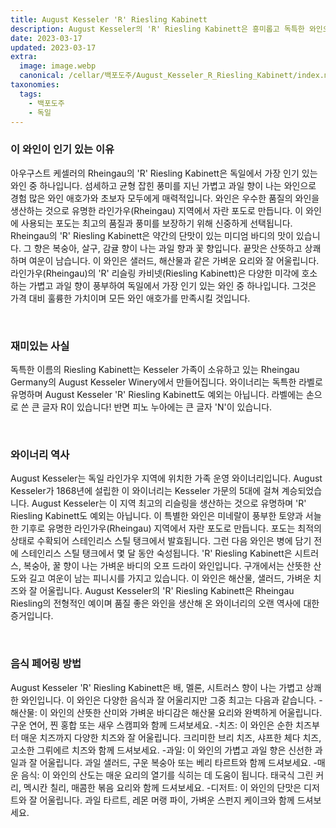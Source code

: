 ```yaml
---
title: August Kesseler 'R' Riesling Kabinett
description: August Kesseler의 'R' Riesling Kabinett은 흥미롭고 독특한 와인으로 꽃과 핵과류 향이 가득합니다. 오프 드라이한 이 리즐링은 밝은 산미와 은은한 단맛이 균형을 이루며 복잡하고 겹겹이 쌓인 풍미 프로필을 만들어냅니다. 다양한 요리에 이상적인 반주인 'R' Riesling Kabinett는 독일 와인을 사랑하는 사람이라면 꼭 맛봐야 할 와인입니다.
date: 2023-03-17
updated: 2023-03-17
extra:
  image: image.webp
  canonical: /cellar/백포도주/August_Kesseler_R_Riesling_Kabinett/index.md
taxonomies:
  tags: 
    - 백포도주
    - 독일
---
```


### 이 와인이 인기 있는 이유

아우구스트 케셀러의 Rheingau의 'R' Riesling Kabinett은 독일에서 가장 인기 있는 와인 중 하나입니다. 섬세하고 균형 잡힌 풍미를 지닌 가볍고 과일 향이 나는 와인으로 경험 많은 와인 애호가와 초보자 모두에게 매력적입니다. 와인은 우수한 품질의 와인을 생산하는 것으로 유명한 라인가우(Rheingau) 지역에서 자란 포도로 만듭니다. 이 와인에 사용되는 포도는 최고의 품질과 풍미를 보장하기 위해 신중하게 선택됩니다. Rheingau의 'R' Riesling Kabinett은 약간의 단맛이 있는 미디엄 바디의 맛이 있습니다. 그 향은 복숭아, 살구, 감귤 향이 나는 과일 향과 꽃 향입니다. 끝맛은 산뜻하고 상쾌하며 여운이 남습니다. 이 와인은 샐러드, 해산물과 같은 가벼운 요리와 잘 어울립니다. 라인가우(Rheingau)의 'R' 리슬링 카비넷(Riesling Kabinett)은 다양한 미각에 호소하는 가볍고 과일 향이 풍부하여 독일에서 가장 인기 있는 와인 중 하나입니다. 그것은 가격 대비 훌륭한 가치이며 모든 와인 애호가를 만족시킬 것입니다.

&nbsp;  

### 재미있는 사실

독특한 이름의 Riesling Kabinett는 Kesseler 가족이 소유하고 있는 Rheingau Germany의 August Kesseler Winery에서 만들어집니다. 와이너리는 독특한 라벨로 유명하며 August Kesseler 'R' Riesling Kabinett도 예외는 아닙니다. 라벨에는 손으로 쓴 큰 글자 R이 있습니다! 반면 피노 누아에는 큰 글자 'N'이 있습니다.

&nbsp;  

### 와이너리 역사

August Kesseler는 독일 라인가우 지역에 위치한 가족 운영 와이너리입니다. August Kesseler가 1868년에 설립한 이 와이너리는 Kesseler 가문의 5대에 걸쳐 계승되었습니다. August Kesseler는 이 지역 최고의 리슬링을 생산하는 것으로 유명하며 'R' Riesling Kabinett도 예외는 아닙니다. 이 특별한 와인은 미네랄이 풍부한 토양과 서늘한 기후로 유명한 라인가우(Rheingau) 지역에서 자란 포도로 만듭니다. 포도는 최적의 상태로 수확되어 스테인리스 스틸 탱크에서 발효됩니다. 그런 다음 와인은 병에 담기 전에 스테인리스 스틸 탱크에서 몇 달 동안 숙성됩니다. 'R' Riesling Kabinett은 시트러스, 복숭아, 꿀 향이 나는 가벼운 바디의 오프 드라이 와인입니다. 구개에서는 산뜻한 산도와 길고 여운이 남는 피니시를 가지고 있습니다. 이 와인은 해산물, 샐러드, 가벼운 치즈와 잘 어울립니다. August Kesseler의 'R' Riesling Kabinett은 Rheingau Riesling의 전형적인 예이며 품질 좋은 와인을 생산해 온 와이너리의 오랜 역사에 대한 증거입니다.

&nbsp;  

### 음식 페어링 방법

August Kesseler 'R' Riesling Kabinett은 배, 멜론, 시트러스 향이 나는 가볍고 상쾌한 와인입니다. 이 와인은 다양한 음식과 잘 어울리지만 그중 최고는 다음과 같습니다. -해산물: 이 와인의 산뜻한 산미와 가벼운 바디감은 해산물 요리와 완벽하게 어울립니다. 구운 연어, 찐 홍합 또는 새우 스캠피와 함께 드셔보세요. -치즈: 이 와인은 순한 치즈부터 매운 치즈까지 다양한 치즈와 잘 어울립니다. 크리미한 브리 치즈, 샤프한 체다 치즈, 고소한 그뤼에르 치즈와 함께 드셔보세요. -과일: 이 와인의 가볍고 과일 향은 신선한 과일과 잘 어울립니다. 과일 샐러드, 구운 복숭아 또는 베리 타르트와 함께 드셔보세요. -매운 음식: 이 와인의 산도는 매운 요리의 열기를 식히는 데 도움이 됩니다. 태국식 그린 커리, 멕시칸 칠리, 매콤한 볶음 요리와 함께 드셔보세요. -디저트: 이 와인의 단맛은 디저트와 잘 어울립니다. 과일 타르트, 레몬 머랭 파이, 가벼운 스펀지 케이크와 함께 드셔보세요.

&nbsp;  
